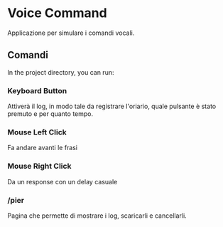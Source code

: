 # Voice Command

Applicazione per simulare i comandi vocali.

## Comandi

In the project directory, you can run:

### Keyboard Button

Attiverà il log, in modo tale da registrare l'oriario, quale pulsante è stato premuto e per quanto tempo.

### Mouse Left Click

Fa andare avanti le frasi

### Mouse Right Click

Da un response con un delay casuale

### /pier

Pagina che permette di mostrare i log, scaricarli e cancellarli.
